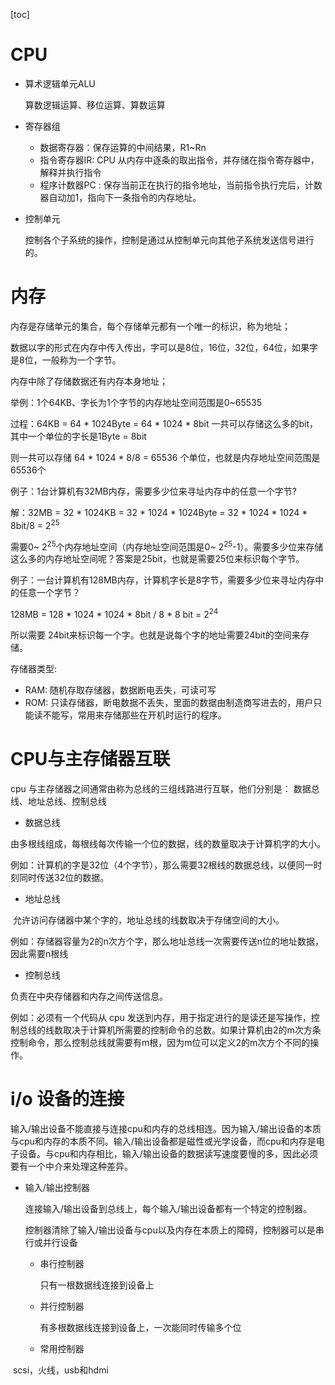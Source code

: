 [toc]

# CPU

- 算术逻辑单元ALU

  算数逻辑运算、移位运算、算数运算

- 寄存器组

  - 数据寄存器：保存运算的中间结果，R1~Rn
  - 指令寄存器IR: CPU 从内存中逐条的取出指令，并存储在指令寄存器中，解释并执行指令
  - 程序计数器PC : 保存当前正在执行的指令地址，当前指令执行完后，计数器自动加1，指向下一条指令的内存地址。

- 控制单元

  控制各个子系统的操作，控制是通过从控制单元向其他子系统发送信号进行的。



# 内存

内存是存储单元的集合，每个存储单元都有一个唯一的标识，称为地址；

数据以字的形式在内存中传入传出，字可以是8位，16位，32位，64位，如果字是8位，一般称为一个字节。

内存中除了存储数据还有内存本身地址；

举例：1个64KB、字长为1个字节的内存地址空间范围是0~65535

过程：64KB = 64 * 1024Byte = 64 * 1024 * 8bit 一共可以存储这么多的bit，其中一个单位的字长是1Byte = 8bit

则一共可以存储 64 * 1024 * 8/8 = 65536 个单位，也就是内存地址空间范围是65536个



例子：1台计算机有32MB内存，需要多少位来寻址内存中的任意一个字节?

解：32MB = 32 * 1024KB = 32 * 1024 * 1024Byte = 32 * 1024 * 1024 * 8bit/8 = 2<sup>25</sup>

需要0~ 2<sup>25</sup>个内存地址空间（内存地址空间范围是0~ 2<sup>25</sup>-1）。需要多少位来存储这么多的内存地址空间呢？答案是25bit，也就是需要25位来标识每个字节。

例子：一台计算机有128MB内存，计算机字长是8字节，需要多少位来寻址内存中的任意一个字节？

128MB = 128 * 1024 * 1024 * 8bit / 8 * 8 bit = 2<sup>24</sup>

所以需要 24bit来标识每一个字。也就是说每个字的地址需要24bit的空间来存储。



存储器类型:

- RAM: 随机存取存储器，数据断电丢失，可读可写
- ROM: 只读存储器，断电数据不丢失，里面的数据由制造商写进去的，用户只能读不能写，常用来存储那些在开机时运行的程序。



# CPU与主存储器互联

cpu 与主存储器之间通常由称为总线的三组线路进行互联，他们分别是： 数据总线、地址总线、控制总线

- 数据总线

​	由多根线组成，每根线每次传输一个位的数据，线的数量取决于计算机字的大小。

例如：计算机的字是32位（4个字节），那么需要32根线的数据总线，以便同一时刻同时传送32位的数据。

- 地址总线

​	允许访问存储器中某个字的，地址总线的线数取决于存储空间的大小。

例如：存储器容量为2的n次方个字，那么地址总线一次需要传送n位的地址数据，因此需要n根线

- 控制总线

负责在中央存储器和内存之间传送信息。

例如：必须有一个代码从 cpu 发送到内存，用于指定进行的是读还是写操作，控制总线的线数取决于计算机所需要的控制命令的总数。如果计算机由2的m次方条控制命令，那么控制总线就需要有m根，因为m位可以定义2的m次方个不同的操作。



# i/o 设备的连接

输入/输出设备不能直接与连接cpu和内存的总线相连。因为输入/输出设备的本质与cpu和内存的本质不同。输入/输出设备都是磁性或光学设备，而cpu和内存是电子设备。与cpu和内存相比，输入/输出设备的数据读写速度要慢的多，因此必须要有一个中介来处理这种差异。

- 输入/输出控制器

  连接输入/输出设备到总线上，每个输入/输出设备都有一个特定的控制器。

  控制器清除了输入/输出设备与cpu以及内存在本质上的障碍，控制器可以是串行或并行设备

  - 串行控制器

    只有一根数据线连接到设备上

  - 并行控制器

    有多根数据线连接到设备上，一次能同时传输多个位

  - 常用控制器

​				scsi，火线，usb和hdmi


